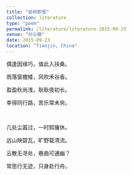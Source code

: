 ```yaml
---
title: "前桥即景"
collection: literature
type: "poem"
permalink: /literature/literature-2015-09-23
venue: "孙沁璇"
date: 2015-09-23
location: "Tianjin, China"
---
```


偶逢因缘巧，值此入扶桑。

雨落窗檐矮，风吹禾谷香。

盈盈秋尚浅，耿耿夜初长。

幸得同行路，苦乐常未央。

<br>

几处尘嚣过，一时熙攘休。

远山映碧瓦，旷野载清流。

云散无寻处，巷曲可通幽？

常思行无迹，只身赴行舟。

